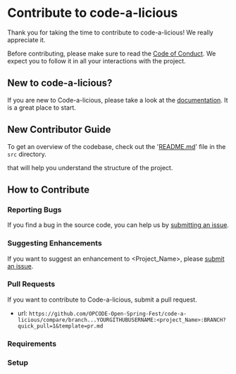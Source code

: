 # Contribute to code-a-licious

Thank you for taking the time to contribute to code-a-licious! We really appreciate it. 

Before contributing, please make sure to read the [Code of Conduct](../../CODE_OF_CONDUCT.md). We expect you to follow it in all your interactions with the project.

## New to code-a-licious?

If you are new to Code-a-licious, please take a look at the [documentation](./Project_Tour.md). It is a great place to start. 

## New Contributor Guide

To get an overview of the codebase, check out the '[README.md](../src/README.md)' file in the `src` directory.

that will help you understand the structure of the project.

## How to Contribute

### Reporting Bugs

If you find a bug in the source code, you can help us by [submitting an issue](../ISSUE_TEMPLATE/bug_report.yaml).

### Suggesting Enhancements

If you want to suggest an enhancement to <Project_Name>, please [submit an issue](../ISSUE_TEMPLATE/feature_request.yaml).

### Pull Requests

If you want to contribute to Code-a-licious, submit a pull request.

- url: `https://github.com/OPCODE-Open-Spring-Fest/code-a-licious/compare/branch...YOURGITHUBUSERNAME:<project_Name>:BRANCH?quick_pull=1&template=pr.md`
  
### Requirements


### Setup

